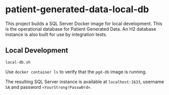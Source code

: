 # patient-generated-data-local-db

This project builds a SQL Server Docker image
for local development. This is the operational database for
Patient Generated Data.
An H2 database instance is also built for use by integration tests.

## Local Development

`local-db.sh`

Use `docker container ls` to verify that the `pgd-db` image is running.

The resulting SQL Server instance is available at `localhost:1633`,
username `SA` and password `<YourStrong!Passw0rd>`.
